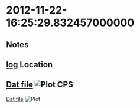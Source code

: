 2012-11-22-16:25:29.832457000000
==========

Notes
-----

[log](log)
Location
---------
[Dat file](Location.dat)
![Plot](Location.png)
CPS
---------
[Dat file](CPS.dat)
![Plot](CPS.png)
